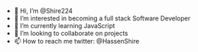 - 👋 Hi, I’m @Shire224
- 👀 I’m interested in becoming a full stack Software Developer
- 🌱 I’m currently learning JavaScript
- 💞️ I’m looking to collaborate on projects 
- 📫 How to reach me twitter: @HassenShire

<!---
Shire224/Shire224 is a ✨ special ✨ repository because its `README.md` (this file) appears on your GitHub profile.
You can click the Preview link to take a look at your changes.
--->
